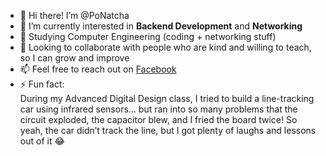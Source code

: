 - 👋 Hi there! I’m @PoNatcha  
- 👀 I’m currently interested in **Backend Development** and **Networking**  
- 🌱 Studying Computer Engineering (coding + networking stuff)  
- 💞️ Looking to collaborate with people who are kind and willing to teach, so I can grow and improve  
- 📫 Feel free to reach out on [Facebook](https://www.facebook.com/Natcha.O.49)  
- ⚡ Fun fact:  
  During my Advanced Digital Design class, I tried to build a line-tracking car using infrared sensors... but ran into so many problems that the circuit exploded, the capacitor blew, and I fried the board twice! So yeah, the car didn’t track the line, but I got plenty of laughs and lessons out of it 😂

<!---
PoNatcha/PoNatcha is a ✨ special ✨ repository because its `README.md` (this file) appears on your GitHub profile.
You can click the Preview link to take a look at your changes.
--->

